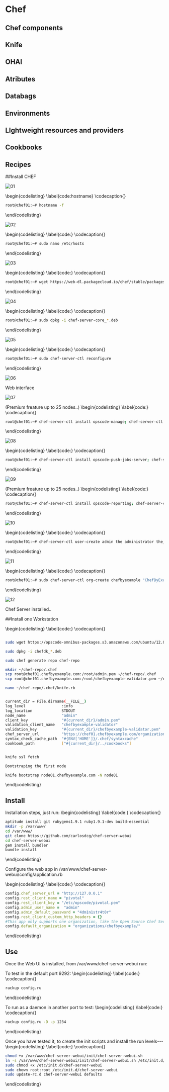 # Chef


## Chef components


## Knife


## OHAI


## Atributes


## Databags


## Environments


## LIghtweight resources and providers


## Cookbooks


## Recipes

##Install CHEF


![01](images/figures/01_host_name.png)

\begin{codelisting}
\label{code:hostname}
\codecaption{}
```bash
root@chef01:~# hostname -f
```
\end{codelisting}


![02](images/figures/02_host_name.png)

\begin{codelisting}
\label{code:}
\codecaption{}
```bash
root@chef01:~# sudo nano /etc/hosts
```
\end{codelisting}


![03](images/figures/03_install_chef.PNG)

\begin{codelisting}
\label{code:}
\codecaption{}
```bash
root@chef01:~# wget https://web-dl.packagecloud.io/chef/stable/packages/ubuntu/trusty/chef-server-core_12.2.0-1_amd64.deb
```
\end{codelisting}


![04](images/figures/04_install_chef.PNG)

\begin{codelisting}
\label{code:}
\codecaption{}
```bash
root@chef01:~# sudo dpkg -i chef-server-core_*.deb
```
\end{codelisting}


![05](images/figures/05_install_chef_config.PNG)

\begin{codelisting}
\label{code:}
\codecaption{}
```bash
root@chef01:~# sudo chef-server-ctl reconfigure
```
\end{codelisting}


![06](images/figures/06_install_chef_api.PNG)

Web interface


![07](images/figures/07_install_chef_web_ui.PNG)

(Premium freature up to 25 nodes..)
\begin{codelisting}
\label{code:}
\codecaption{}
```bash
root@chef01:~# chef-server-ctl install opscode-manage; chef-server-ctl reconfigure; opscode-manage-ctl reconfigure
```
\end{codelisting}


![08](images/figures/08_install_chef_push_jobs.PNG)

\begin{codelisting}
\label{code:}
\codecaption{}
```bash
root@chef01:~# chef-server-ctl install opscode-push-jobs-server; chef-server-ctl reconfigure; opscode-push-jobs-server-ctl reconfigure;
```
\end{codelisting}


![09](images/figures/09_install_chef_reporting.PNG)

(Premium freature up to 25 nodes..)
\begin{codelisting}
\label{code:}
\codecaption{}
```bash
root@chef01:~# chef-server-ctl install opscode-reporting; chef-server-ctl reconfigure; opscode-reporting-ctl reconfigure; 
```
\end{codelisting}

![10](images/figures/10_install_chef_add_user.PNG)

\begin{codelisting}
\label{code:}
\codecaption{}
```bash
root@chef01:~# chef-server-ctl user-create admin the administrator the_good@chefbyexample.com 4dm1n1str4t0r -f admin.pem
```
\end{codelisting}


![11](images/figures/11_install_chef_add_org.PNG)

\begin{codelisting}
\label{code:}
\codecaption{}
```bash
root@chef01:~# sudo chef-server-ctl org-create chefbyexample "ChefByExample.com" --association_user admin -f chefbyexample-validator.pem
```
\end{codelisting}


![12](images/figures/12_install_chef_finished.PNG)

Chef Server installed..






##Install one Workstation


\begin{codelisting}
\label{code:}
\codecaption{}
```bash

sudo wget https://opscode-omnibus-packages.s3.amazonaws.com/ubuntu/12.04/x86_64/chefdk_0.7.0-1_amd64.deb

sudo dpkg -i chefdk_*.deb

sudo chef generate repo chef-repo

mkdir ~/chef-repo/.chef
scp root@chef01.chefbyexample.com:/root/admin.pem ~/chef-repo/.chef
scp root@chef01.chefbyexample.com:/root/chefbyexample-validator.pem ~/chef-repo/.chef

nano ~/chef-repo/.chef/knife.rb


current_dir = File.dirname(__FILE__)
log_level                :info
log_location             STDOUT
node_name                "admin"
client_key               "#{current_dir}/admin.pem"
validation_client_name   "chefbyexample-validator"
validation_key           "#{current_dir}/chefbyexample-validator.pem"
chef_server_url          "https://chef01.chefbyexample.com/organizations/chefbyexample"
syntax_check_cache_path  "#{ENV['HOME']}/.chef/syntaxcache"
cookbook_path            ["#{current_dir}/../cookbooks"]


knife ssl fetch

Bootstraping the first node

knife bootstrap node01.chefbyexample.com -N node01


```
\end{codelisting}







## Install ##
Installation steps, just run:
\begin{codelisting}
\label{code:}
\codecaption{}
```bash
aptitude install git rubygems1.9.1 ruby1.9.1-dev build-essential
mkdir -p /var/www/
cd /var/www/
git clone https://github.com/carlosdcg/chef-server-webui
cd chef-server-webui
gem install bundler
bundle install
```
\end{codelisting}


Configure the web app in /var/www/chef-server-webui/config/application.rb

\begin{codelisting}
\label{code:}
\codecaption{}
```ruby
config.chef_server_url = "http://127.0.0.1"
config.rest_client_name = "pivotal"
config.rest_client_key = "/etc/opscode/pivotal.pem"
config.admin_user_name =  "admin"
config.admin_default_password = "4dm1n1str4t0r"
config.rest_client_custom_http_headers = {}
#This app only supports one organization, like the Open Source Chef Server 11
config.default_organization = "organizations/chefbyexample/"
```
\end{codelisting}




## Use ##
Once the Web UI is installed, from /var/www/chef-server-webui run:

To test in the default port 9292:
\begin{codelisting}
\label{code:}
\codecaption{}
```bash
rackup config.ru
```
\end{codelisting}


To run as a daemon in another port to test:
\begin{codelisting}
\label{code:}
\codecaption{}
```bash
rackup config.ru -D -p 1234
```
\end{codelisting}




Once you have tested it, to create the init scripts and install the run levels---
\begin{codelisting}
\label{code:}
\codecaption{}
```bash
chmod +x /var/www/chef-server-webui/init/chef-server-webui.sh
ln -s /var/www/chef-server-webui/init/chef-server-webui.sh /etc/init.d/chef-server-webui
sudo chmod +x /etc/init.d/chef-server-webui
sudo chown root:root /etc/init.d/chef-server-webui
sudo update-rc.d chef-server-webui defaults
```
\end{codelisting}



